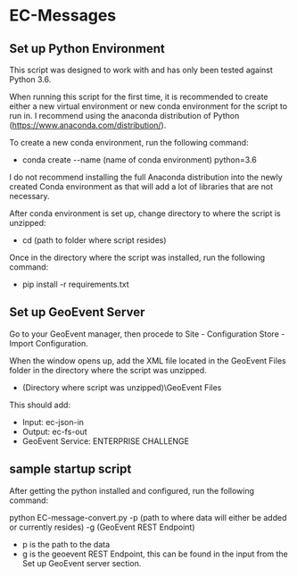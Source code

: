# EC-Messages

## Set up Python Environment

This script was designed to work with and has only been tested against Python 3.6.  </br>

When running this script for the first time, it is recommended to create either a new virtual environment or new conda environment for the script to run in.  I recommend using the anaconda distribution of Python (https://www.anaconda.com/distribution/).  </br>

To create a new conda environment, run the following command: </br>
- conda create --name (name of conda environment) python=3.6
  
I do not recommend installing the full Anaconda distribution into the newly created Conda environment as that will add a lot of libraries that are not necessary.  </br>

After conda environment is set up, change directory to where the script is unzipped: </br>
- cd (path to folder where script resides)
    
Once in the directory where the script was installed, run the following command:</br>
- pip install -r requirements.txt
    
## Set up GeoEvent Server

Go to your GeoEvent manager, then procede to Site - Configuration Store - Import Configuration.  </br>

When the window opens up, add the XML file located in the GeoEvent Files folder in the directory where the script was unzipped.  </br>
- (Directory where script was unzipped)\GeoEvent Files </br>

This should add: </br>
- Input:  ec-json-in </br>
- Output: ec-fs-out </br>
- GeoEvent Service: ENTERPRISE CHALLENGE </br>

## sample startup script

After getting the python installed and configured, run the following command:  </br>

python EC-message-convert.py -p (path to where data will either be added or currently resides) -g (GeoEvent REST Endpoint) 

- p is the path to the data </br>
- g is the geoevent REST Endpoint, this can be found in the input from the Set up GeoEvent server section. </br>
